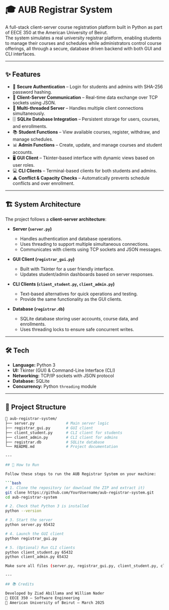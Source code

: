# 🎓 AUB Registrar System

A full-stack client-server course registration platform built in Python as part of EECE 350 at the American University of Beirut.  
The system simulates a real university registrar platform, enabling students to manage their courses and schedules while administrators control course offerings, all through a secure, database driven backend with both GUI and CLI interfaces.

---

## ✨ Features

- 🔐 **Secure Authentication** – Login for students and admins with SHA-256 password hashing.  
- 📡 **Client-Server Communication** – Real-time data exchange over TCP sockets using JSON.  
- 🧵 **Multi-threaded Server** – Handles multiple client connections simultaneously.  
- 🗄️ **SQLite Database Integration** – Persistent storage for users, courses, and enrollments.  
- 📚 **Student Functions** – View available courses, register, withdraw, and manage schedules.  
- 📊 **Admin Functions** – Create, update, and manage courses and student accounts.  
- 🖥️ **GUI Client** – Tkinter-based interface with dynamic views based on user roles.  
- 💻 **CLI Clients** – Terminal-based clients for both students and admins.  
- ⚠️ **Conflict & Capacity Checks** – Automatically prevents schedule conflicts and over enrollment.

---

## 🏗️ System Architecture

The project follows a **client-server architecture**:

- **Server (`server.py`)**  
  - Handles authentication and database operations.  
  - Uses threading to support multiple simultaneous connections.  
  - Communicates with clients using TCP sockets and JSON messages.

- **GUI Client (`registrar_gui.py`)**  
  - Built with Tkinter for a user friendly interface.  
  - Updates student/admin dashboards based on server responses.  

- **CLI Clients (`client_student.py`, `client_admin.py`)**  
  - Text-based alternatives for quick operations and testing.  
  - Provide the same functionality as the GUI clients.

- **Database (`registrar.db`)**  
  - SQLite database storing user accounts, course data, and enrollments.  
  - Uses threading locks to ensure safe concurrent writes.

---

## 🛠️ Tech

- **Language:** Python 3  
- **UI:** Tkinter (GUI) & Command-Line Interface (CLI)  
- **Networking:** TCP/IP sockets with JSON protocol  
- **Database:** SQLite  
- **Concurrency:** Python `threading` module

---

## 📁 Project Structure

```bash
📂 aub-registrar-system/
├── server.py              # Main server logic
├── registrar_gui.py       # GUI client
├── client_student.py      # CLI client for students
├── client_admin.py        # CLI client for admins
├── registrar.db           # SQLite database
└── README.md              # Project documentation

---

## 🚀 How to Run

Follow these steps to run the AUB Registrar System on your machine:

```bash
# 1. Clone the repository (or download the ZIP and extract it)
git clone https://github.com/YourUsername/aub-registrar-system.git
cd aub-registrar-system

# 2. Check that Python 3 is installed
python --version

# 3. Start the server
python server.py 65432

# 4. Launch the GUI client
python registrar_gui.py

# 5. (Optional) Run CLI clients
python client_student.py 65432
python client_admin.py 65432

Make sure all files (server.py, registrar_gui.py, client_student.py, client_admin.py, and registrar.db) are in the same folder before running these commands.

---

## 📚 Credits

Developed by Ziad Abillama and William Nader
📘 EECE 350 – Software Engineering
🏫 American University of Beirut – March 2025
